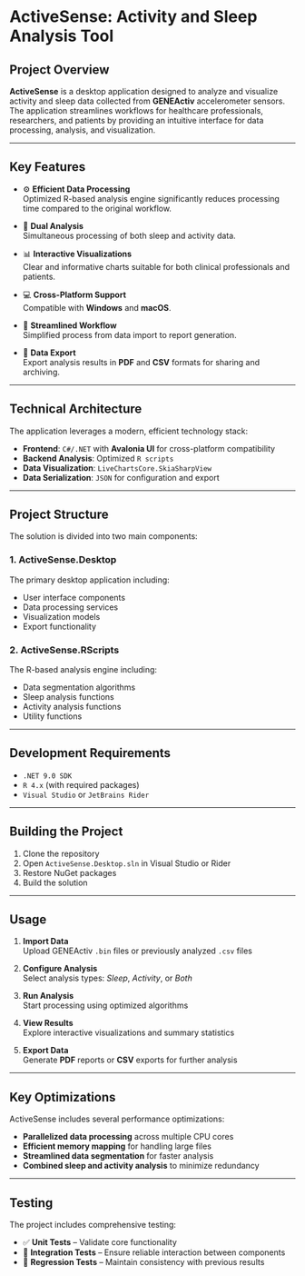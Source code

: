 # **ActiveSense: Activity and Sleep Analysis Tool**

## **Project Overview**
**ActiveSense** is a desktop application designed to analyze and visualize activity and sleep data collected from **GENEActiv** accelerometer sensors. The application streamlines workflows for healthcare professionals, researchers, and patients by providing an intuitive interface for data processing, analysis, and visualization.

---

## **Key Features**
- ⚙️ **Efficient Data Processing**  
  Optimized R-based analysis engine significantly reduces processing time compared to the original workflow.

- 🔄 **Dual Analysis**  
  Simultaneous processing of both sleep and activity data.

- 📊 **Interactive Visualizations**  
  Clear and informative charts suitable for both clinical professionals and patients.

- 💻 **Cross-Platform Support**  
  Compatible with **Windows** and **macOS**.

- 🚀 **Streamlined Workflow**  
  Simplified process from data import to report generation.

- 📁 **Data Export**  
  Export analysis results in **PDF** and **CSV** formats for sharing and archiving.

---

## **Technical Architecture**

The application leverages a modern, efficient technology stack:

- **Frontend**: `C#/.NET` with **Avalonia UI** for cross-platform compatibility  
- **Backend Analysis**: Optimized `R scripts`  
- **Data Visualization**: `LiveChartsCore.SkiaSharpView`  
- **Data Serialization**: `JSON` for configuration and export  

---

## **Project Structure**

The solution is divided into two main components:

### **1. ActiveSense.Desktop**
The primary desktop application including:
- User interface components  
- Data processing services  
- Visualization models  
- Export functionality  

### **2. ActiveSense.RScripts**
The R-based analysis engine including:
- Data segmentation algorithms  
- Sleep analysis functions  
- Activity analysis functions  
- Utility functions  

---

## **Development Requirements**
- `.NET 9.0 SDK`  
- `R 4.x` (with required packages)  
- `Visual Studio` or `JetBrains Rider`  

---

## **Building the Project**

1. Clone the repository  
2. Open `ActiveSense.Desktop.sln` in Visual Studio or Rider  
3. Restore NuGet packages  
4. Build the solution  

---

## **Usage**

1. **Import Data**  
   Upload GENEActiv `.bin` files or previously analyzed `.csv` files

2. **Configure Analysis**  
   Select analysis types: *Sleep*, *Activity*, or *Both*

3. **Run Analysis**  
   Start processing using optimized algorithms

4. **View Results**  
   Explore interactive visualizations and summary statistics

5. **Export Data**  
   Generate **PDF** reports or **CSV** exports for further analysis

---

## **Key Optimizations**

ActiveSense includes several performance optimizations:

- **Parallelized data processing** across multiple CPU cores  
- **Efficient memory mapping** for handling large files  
- **Streamlined data segmentation** for faster analysis  
- **Combined sleep and activity analysis** to minimize redundancy  

---

## **Testing**

The project includes comprehensive testing:

- ✅ **Unit Tests** – Validate core functionality  
- 🔄 **Integration Tests** – Ensure reliable interaction between components  
- 🧪 **Regression Tests** – Maintain consistency with previous results  

